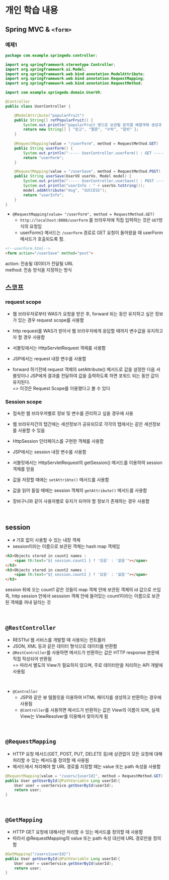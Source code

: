 # 개인 학습 내용

## Spring MVC & `<form>`

### 예제1

```java
package com.example.springedu.controller;

import org.springframework.stereotype.Controller;
import org.springframework.ui.Model;
import org.springframework.web.bind.annotation.ModelAttribute;
import org.springframework.web.bind.annotation.RequestMapping;
import org.springframework.web.bind.annotation.RequestMethod;

import com.example.springedu.domain.UserVO;

@Controller 
public class UserController {

	@ModelAttribute("popularFruit") 
	public String[] refPopularFruit() {
		System.out.println("popularFruit 명으로 보관될 문자열 배열객체 생성과 보관");
		return new String[] { "망고", "멜론", "수박", "참외" };
	}
    
	@RequestMapping(value = "/userForm", method = RequestMethod.GET) 
	public String userForm() {
		System.out.println("----- UserController.userForm() : GET -----");
		return "userForm";  
	}

	@RequestMapping(value = "/userSave", method = RequestMethod.POST)
	public String userSave(UserVO userVo, Model model) {
		System.out.println("----- UserController.userSave() : POST -----");
		System.out.println("userInfo : " + userVo.toString());
		model.addAttribute("msg", "SUCCESS");  
		return "userInfo";  
	}
}
```

- `@RequestMapping(value= "/userForm", method = RequestMethod.GET)`
  -  `http://localhost:8088/userForm` 를 브라우저에 직접 입력하는 것은 `GET`방식의 요청임
  - userForm() 메서드는 `/userForm` 경로로 GET 요청이 들어왔을 때 userForm 메서드가 호출되도록 함.


```html
<!--userForm.html-->
<form action="/userSave" method="post">
```

action: 전송될 데이터가 전달될 URL<BR>
method: 전송 방식을 지정하는 방식<br>


## 스코프

### request scope

- 웹 브라우저로부터 WAS가 요청을 받은 후, forward 되는 동안 유지하고 싶은 정보가 있는 경우
request scope를 사용함

- http request를 WAS가 받아서 웹 브라우저에게 응답할 때까지 변수값을 유지하고자 할 경우 사용함

- 서블릿에서는 HttpServletRequest 객체를 사용함
- JSP에서는 request 내장 변수를 사용함
- forward 하기전에 request 객체의 setAttribute() 메서드로 값을 설정한 다음
서블릿이나 JSP에게 결과를 전달하여 값을 출력하도록 하면 포워드 되는 동안 값이 유지된다.
<BR> => 이것은 Request Scope를 이용했다고 볼 수 있다


### Session scope

- 접속한 웹 브라우저별로 정보 및 변수를 관리하고 싶을 경우에 사용

- 웹 브라우저간의 탭간에는 세션정보가 공유되므로 각각의 탭에서는 같은 세션정보를 사용할 수 있음
- HttpSession 인터페이스를 구현한 객체를 사용함
- JSP에서는 session 내장 변수를 사용함
- 서블릿에서는 HttpServletRequest의 getSession() 메서드를 이용하여 session 객체를 얻음
- 값을 저장할 때에는 `setAttribte()` 메서드를 사용함
- 값을 읽어 들일 때에는 session 객체의 `getAttribute()` 메서드를 사용함
- 장바구니와 같이 사용자별로 유지가 되어야 할 정보가 존재하는 경우 사용함


<br>

## session

- `#` 기호 없이 사용할 수 있는 내장 객체
- session이라는 이름으로 보관된 객체는 hash map 객체임

```html
<h3>Objects stored in count1 names :
    <span th:text="${ session.count1 } ? '있음' : '없음'"></span>
</h3>
<h3>Objects stored in count2 names :
    <span th:text="${ session.count2 } ? '있음' : '없음'"></span>
</h3>
```
session 뒤에 오는 count1 같은 것들이 map 객체 안에 보관된 객체의 id 값으로 쓰임
<br>
즉, http session 안에서 sesssion 객체 안에 들어있는 count1이라는 이름으로 보관된 객체를 꺼내 달라는 것

<br>

## `@RestController`

- RESTful 웹 서비스를 개발할 때 사용되는 컨트롤러
- JSON, XML 등과 같은 데이터 형식으로 데이터를 반환함
- `@RestController`를 사용하면 메서드가 반환하는 값은 HTTP response 본문에 직접 작성되어 반환됨
<br> => 따라서 별도의 View가 필요하지 않으며, 주로 데이터만을 처리하는 API 개발에 사용됨

<br>

- `@Controller`
  - JSP와 같은 뷰 템플릿을 이용하여 HTML 페이지를 생성하고 반환하는 경우에 사용됨
  - `@Controller`를 사용하면 메서드가 반환하는 값은 View의 이름이 되며, 실제 View는 ViewResolver를 이용해서 찾아지게 됨


<br>

## `@RequestMapping`

- HTTP 요청 메서드(GET, POST, PUT, DELETE 등)에 상관없이 모든 요청에 대해 처리할 수 있는 메서드를 정의할 때 사용됨
- 메서드에서 처리해야 할 URL 경로를 지정할 때는 value 또는 path 속성을 사용함

```java
@RequestMapping(value = "/users/{userId}", method = RequestMethod.GET)
public User getUserById(@PathVariable Long userId){
    User user = userService.getUserById(userId);
    return user;
}
```

<br>


## `@GetMapping`

- HTTP GET 요청에 대해서만 처리할 수 있는 메서드를 정의할 때 사용함
- 따라서 @RequestMapping의 value 또는 path 속성 대신에 URL 경로만을 정의함

```java
@GetMapping("/users{userId}")
public User getUserById(@PathVariable Long userId){
    User user = userService.getUserById(userId);
    return user;
}
```


